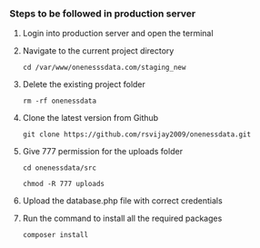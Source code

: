 ### Steps to be followed in production server

1. Login into production server and open the terminal

2. Navigate to the current project directory
    
    ```
    cd /var/www/onenesssdata.com/staging_new
    ```
    
3. Delete the existing project folder

    ```
    rm -rf onenessdata
    ```

4. Clone the latest version from Github

    ```
    git clone https://github.com/rsvijay2009/onenessdata.git
    ```

5. Give 777 permission for the uploads folder

    ```
    cd onenessdata/src
      
    chmod -R 777 uploads
    ```
6. Upload the database.php file with correct credentials

7. Run the command to install all the required packages

    ```
    composer install
    ```